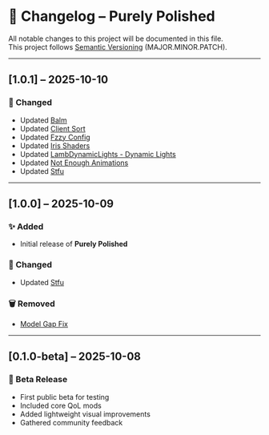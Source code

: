 # 📜 Changelog – Purely Polished

All notable changes to this project will be documented in this file.  
This project follows [Semantic Versioning](https://semver.org/) (MAJOR.MINOR.PATCH).

---

## [1.0.1] – 2025-10-10

### 🔧 Changed
- Updated [Balm](https://modrinth.com/mod/balm)
- Updated [Client Sort](https://modrinth.com/mod/clientsort)
- Updated [Fzzy Config](https://modrinth.com/mod/fzzy-config)
- Updated [Iris Shaders](https://modrinth.com/mod/iris)
- Updated [LambDynamicLights - Dynamic Lights](https://modrinth.com/mod/lambdynamiclights)
- Updated [Not Enough Animations](https://modrinth.com/mod/not-enough-animations)
- Updated [Stfu](https://modrinth.com/mod/shuttfup)

---

## [1.0.0] – 2025-10-09

### ✨ Added
- Initial release of **Purely Polished**

### 🔧 Changed
- Updated [Stfu](https://modrinth.com/mod/shuttfup)

### 🗑️ Removed
- [Model Gap Fix](https://modrinth.com/mod/modelfix)

---

## [0.1.0-beta] – 2025-10-08
### 🚀 Beta Release
- First public beta for testing
- Included core QoL mods
- Added lightweight visual improvements
- Gathered community feedback
